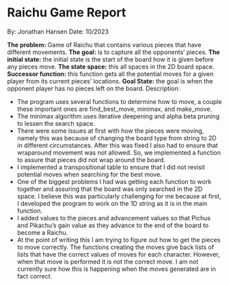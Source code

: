# Raichu Game Report
By: Jonathan Hansen
Date: 10/2023

**The problem:**
Game of Raichu that contains various pieces that have different movements. 
**The goal:** is to capture all the opponents’ pieces. 
**The initial state:** the initial state is the start of the board how it is given before any pieces move. 
**The state space:** this all spaces in the 2D board space. 
**Successor function:** this function gets all the potential moves for a given player from its current pieces’ locations. 
**Goal State:** the goal is when the opponent player has no pieces left on the board. Description:

- The program uses several functions to determine how to move, a couple these important ones are find_best_move, minimax, and make_move.
- The minimax algorithm uses iterative deepening and alpha beta pruning to lessen the search space.
- There were some issues at first with how the pieces were moving, namely this was because of changing the board type from string to 2D in different circumstances. After this was fixed I also had to ensure that wraparound movement was not allowed. So, we implemented a function to assure that pieces did not wrap around the board.
- I implemented a transpositional table to ensure that I did not revisit potential moves when searching for the best move.
- One of the biggest problems I had was getting each function to work together and assuring that the board was only searched in the 2D space. I believe this was particularly challenging for me because at first, I developed the program to work on the 1D string as it is in the main function.
- I added values to the pieces and advancement values so that Pichus and Pikachu’s gain value as they advance to the end of the board to become a Raichu.
- At the point of writing this I am trying to figure out how to get the pieces to move correctly. The functions creating the moves give back lists of lists that have the correct values of moves for each character. However, when that move is performed it is not the correct move. I am not currently sure how this is happening when the moves generated are in fact correct.


